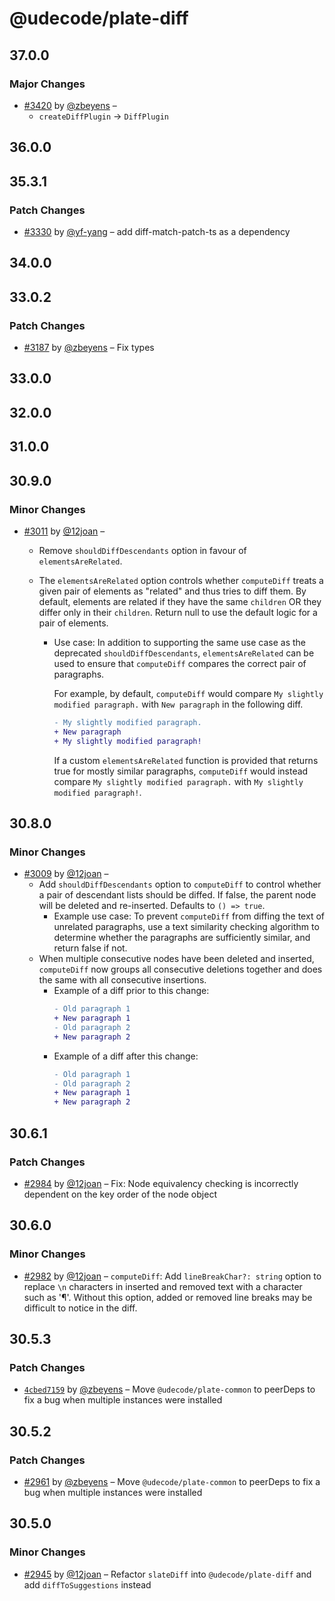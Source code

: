 # @udecode/plate-diff

## 37.0.0

### Major Changes

- [#3420](https://github.com/udecode/plate/pull/3420) by [@zbeyens](https://github.com/zbeyens) –
  - `createDiffPlugin` -> `DiffPlugin`

## 36.0.0

## 35.3.1

### Patch Changes

- [#3330](https://github.com/udecode/plate/pull/3330) by [@yf-yang](https://github.com/yf-yang) – add diff-match-patch-ts as a dependency

## 34.0.0

## 33.0.2

### Patch Changes

- [#3187](https://github.com/udecode/plate/pull/3187) by [@zbeyens](https://github.com/zbeyens) – Fix types

## 33.0.0

## 32.0.0

## 31.0.0

## 30.9.0

### Minor Changes

- [#3011](https://github.com/udecode/plate/pull/3011) by [@12joan](https://github.com/12joan) –

  - Remove `shouldDiffDescendants` option in favour of `elementsAreRelated`.
  - The `elementsAreRelated` option controls whether `computeDiff` treats a given pair of elements as "related" and thus tries to diff them. By default, elements are related if they have the same `children` OR they differ only in their `children`. Return null to use the default logic for a pair of elements.

    - Use case: In addition to supporting the same use case as the deprecated `shouldDiffDescendants`, `elementsAreRelated` can be used to ensure that `computeDiff` compares the correct pair of paragraphs.

      For example, by default, `computeDiff` would compare `My slightly modified paragraph.` with `New paragraph` in the following diff.

      ```diff
      - My slightly modified paragraph.
      + New paragraph
      + My slightly modified paragraph!
      ```

      If a custom `elementsAreRelated` function is provided that returns true for mostly similar paragraphs, `computeDiff` would instead compare `My slightly modified paragraph.` with `My slightly modified paragraph!`.

## 30.8.0

### Minor Changes

- [#3009](https://github.com/udecode/plate/pull/3009) by [@12joan](https://github.com/12joan) –
  - Add `shouldDiffDescendants` option to `computeDiff` to control whether a pair of descendant lists should be diffed. If false, the parent node will be deleted and re-inserted. Defaults to `() => true`.
    - Example use case: To prevent `computeDiff` from diffing the text of unrelated paragraphs, use a text similarity checking algorithm to determine whether the paragraphs are sufficiently similar, and return false if not.
  - When multiple consecutive nodes have been deleted and inserted, `computeDiff` now groups all consecutive deletions together and does the same with all consecutive insertions.
    - Example of a diff prior to this change:
      ```diff
      - Old paragraph 1
      + New paragraph 1
      - Old paragraph 2
      + New paragraph 2
      ```
    - Example of a diff after this change:
      ```diff
      - Old paragraph 1
      - Old paragraph 2
      + New paragraph 1
      + New paragraph 2
      ```

## 30.6.1

### Patch Changes

- [#2984](https://github.com/udecode/plate/pull/2984) by [@12joan](https://github.com/12joan) – Fix: Node equivalency checking is incorrectly dependent on the key order of the node object

## 30.6.0

### Minor Changes

- [#2982](https://github.com/udecode/plate/pull/2982) by [@12joan](https://github.com/12joan) – `computeDiff`: Add `lineBreakChar?: string` option to replace `\n` characters in inserted and removed text with a character such as '¶'. Without this option, added or removed line breaks may be difficult to notice in the diff.

## 30.5.3

### Patch Changes

- [`4cbed7159`](https://github.com/udecode/plate/commit/4cbed7159d51f7427051686e45bcf2a8899aeede) by [@zbeyens](https://github.com/zbeyens) – Move `@udecode/plate-common` to peerDeps to fix a bug when multiple instances were installed

## 30.5.2

### Patch Changes

- [#2961](https://github.com/udecode/plate/pull/2961) by [@zbeyens](https://github.com/zbeyens) – Move `@udecode/plate-common` to peerDeps to fix a bug when multiple instances were installed

## 30.5.0

### Minor Changes

- [#2945](https://github.com/udecode/plate/pull/2945) by [@12joan](https://github.com/12joan) – Refactor `slateDiff` into `@udecode/plate-diff` and add `diffToSuggestions` instead
